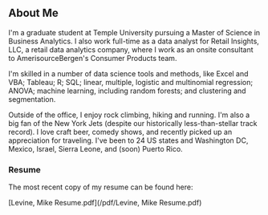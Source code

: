 ## About Me

I'm a graduate student at Temple University pursuing a Master of Science in Business Analytics. I also work full-time as a data analyst for Retail Insights, LLC, a retail data analytics company, where I work as an onsite consultant to AmerisourceBergen's Consumer Products team. 

I'm skilled in a number of data science tools and methods, like Excel and VBA; Tableau; R; SQL; linear, multiple, logistic and multinomial regression; ANOVA; machine learning, including random forests; and clustering and segmentation.

Outside of the office, I enjoy rock climbing, hiking and running. I'm also a big fan of the New York Jets (despite our historically less-than-stellar track record). I love craft beer, comedy shows, and recently picked up an appreciation for traveling. I've been to 24 US states and Washington DC, Mexico, Israel, Sierra Leone, and (soon) Puerto Rico.

### Resume

The most recent copy of my resume can be found here:

[Levine, Mike Resume.pdf](/pdf/Levine, Mike Resume.pdf)


